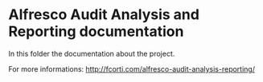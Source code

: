 Alfresco Audit Analysis and Reporting documentation
===

In this folder the documentation about the project.

For more informations:
http://fcorti.com/alfresco-audit-analysis-reporting/
